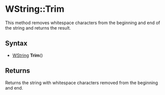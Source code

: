 # WString::Trim #

This method removes whitespace characters from the beginning and end of the string and returns the result.

## Syntax ##

- [WString](WString) **Trim**()

## Returns ##

Returns the string with whitespace characters removed from the beginning and end.
